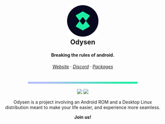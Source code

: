 <h2 align="center">
	<img src="https://raw.githubusercontent.com/odysen/.github/main/assets/logo_circular.png" width="100" alt="Logo"/><br/>
	Odysen
</h2>

<h4 align="center">
	Breaking the rules of android.</b>
</h4>

<h6 align="center">
  <a href="https://odysen.space">Website</a>
  ·
  <a href="https://odysen.space/discord">Discord</a>
  ·
  <a href="https://pkg.odysen.space">Packages</a>
</h6>

<p align="center">
  <img src="https://raw.githubusercontent.com/odysen/.github/main/assets/color_stripe.png" width="350" />
</p>

<p align="center">
 <img src="https://img.shields.io/github/stars/odysen?style=for-the-badge&labelColor=%2308091E&color=%23B4BEFE
  ">
  <a href="https://odysen.space/discord"><img src="https://img.shields.io/discord/1265951003161661520?style=for-the-badge&logo=discord&logoColor=%23ffffff&label=discord&labelColor=08091E&color=%234DEDA2
  "></a>
</p>

<p align="center">
  Odysen is a project involving an Android ROM and a Desktop Linux
  distribution meant to make your life easier, and experience more seamless.
</p>

<p align="center">
    <b>Join us!</b>
</p>